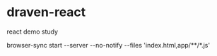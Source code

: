 # draven-react
react demo study

browser-sync start --server --no-notify --files 'index.html,app/**/*.js'
